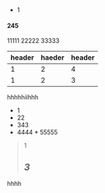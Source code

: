 + 1
#### 245
11111
22222
33333

| header | haeder | header |
|-----|-----|-----|
|1 | 2| 4|
| 1| 2|3 |


hhhhhiihhh

+ 1
 + 22
  + 343
   + 4444
    * 55555

> 1
>## *3*

<p>hhhh<a href="hhhh"></a></p>
